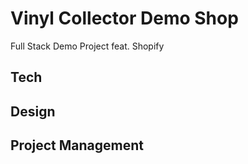 # Vinyl Collector Demo Shop
Full Stack Demo Project feat. Shopify

## Tech

## Design

## Project Management